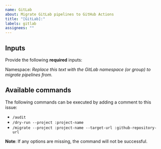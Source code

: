 ```yaml
---
name: GitLab
about: Migrate GitLab pipelines to GitHub Actions
title: "[GitLab]:"
labels: gitlab
assignees: ""
---
```


## Inputs

Provide the following **required** inputs:

Namespace: _Replace this text with the GitLab namespace (or group) to migrate pipelines from._

## Available commands

The following commands can be executed by adding a comment to this issue:

- `/audit`
- `/dry-run --project :project-name`
- `/migrate --project :project-name --target-url :github-repository-url`

**Note**: If any options are missing, the command will not be successful.
